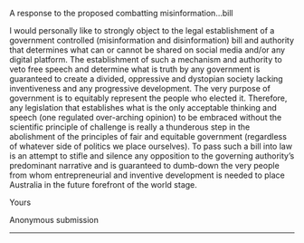 A response to the proposed combatting misinformation…bill

I would personally like to strongly object to the legal establishment of a government controlled (misinformation
and disinformation) bill and authority that determines what can or cannot be shared on social media and/or any
digital platform. The establishment of such a mechanism and authority to veto free speech and determine what is
truth by any government is guaranteed to create a divided, oppressive and dystopian society lacking
inventiveness and any progressive development. The very purpose of government is to equitably represent the
people who elected it. Therefore, any legislation that establishes what is the only acceptable thinking and speech
(one regulated over-arching opinion) to be embraced without the scientific principle of challenge is really a
thunderous step in the abolishment of the principles of fair and equitable government (regardless of whatever
side of politics we place ourselves). To pass such a bill into law is an attempt to stifle and silence any opposition
to the governing authority’s predominant narrative and is guaranteed to dumb-down the very people from whom
entrepreneurial and inventive development is needed to place Australia in the future forefront of the world stage.

Yours

Anonymous submission


-----

